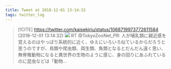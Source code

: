 ```yaml
---
title: Tweet at 2018-12-01 13:14:32
tags: twitter_log
---
```


> [!CITE] https://twitter.com/kaisekiriu/status/1068719973772611584 (2018-12-01 13:14:32)
> ![](https://twitter.com/kaisekiriu/status/1068719973772611584)
> RT @TokyoZooNet_PR: 人が哺乳類に親近感を覚えるのはやっぱり系統的に近く、ゆえにいろいろ似ているからだろうと思うのですが、鳥類や爬虫類、両生類、魚類となるとだんだん遠く思い、無脊椎動物になると異世界の生物のように感じ、身の回りにあふれているのに昆虫などは「動物…
